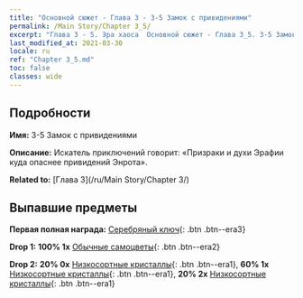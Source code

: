```yaml
---
title: "Основной сюжет - Глава 3 - 3-5 Замок с привидениями"
permalink: /Main Story/Chapter 3_5/
excerpt: "Глава 3 - 5. Эра хаоса  Основной сюжет - Глава 3_5. 3-5 Замок с привидениями"
last_modified_at: 2021-03-30
locale: ru
ref: "Chapter 3_5.md"
toc: false
classes: wide
---
```


## Подробности

 **Имя:** 3-5 Замок с привидениями

 **Описание:** Искатель приключений говорит: «Призраки и духи Эрафии куда опаснее привидений Энрота».

 **Related to:** [Глава 3](/ru/Main Story/Chapter 3/)

## Выпавшие предметы

 **Первая полная награда:** [Серебряный ключ](/ru/Items/con_693/){: .btn .btn--era3}

 **Drop 1:** **100% 1x** [Обычные самоцветы](/ru/Items/mat_10/){: .btn .btn--era2}

 **Drop 2:** **20% 0x** [Низкосортные кристаллы](/ru/Items/mat_5/){: .btn .btn--era1}, **60% 1x** [Низкосортные кристаллы](/ru/Items/mat_5/){: .btn .btn--era1}, **20% 2x** [Низкосортные кристаллы](/ru/Items/mat_5/){: .btn .btn--era1}

